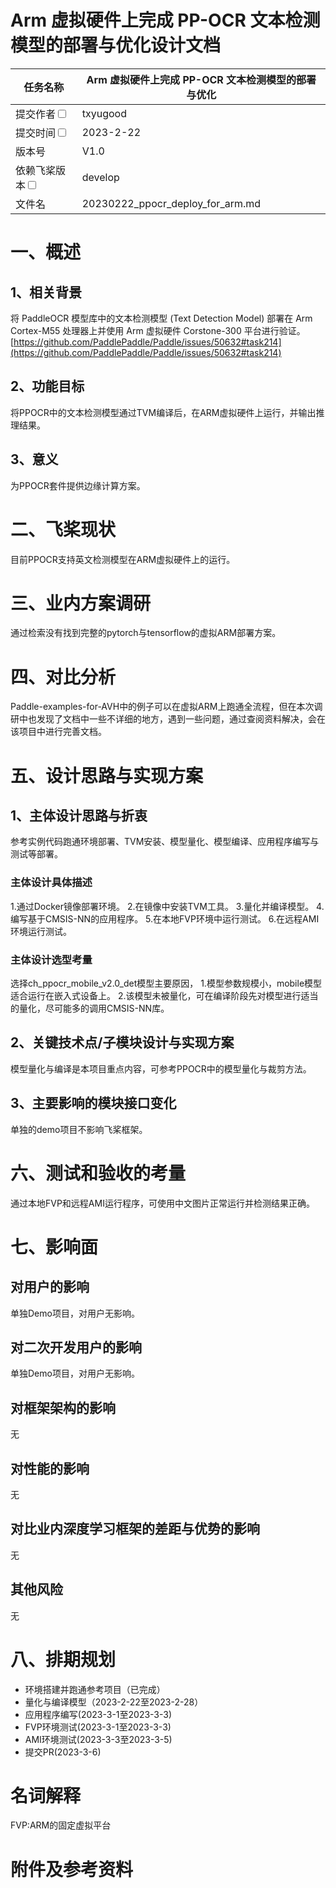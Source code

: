 # Arm 虚拟硬件上完成 PP-OCR 文本检测模型的部署与优化设计文档

|任务名称 | Arm 虚拟硬件上完成 PP-OCR 文本检测模型的部署与优化 | 
|---|---|
|提交作者<input type="checkbox" class="rowselector hidden"> | txyugood | 
|提交时间<input type="checkbox" class="rowselector hidden"> | 2023-2-22 | 
|版本号 | V1.0 | 
|依赖飞桨版本<input type="checkbox" class="rowselector hidden"> | develop | 
|文件名 | 20230222_ppocr_deploy_for_arm.md<br> | 

# 一、概述
## 1、相关背景
将 PaddleOCR 模型库中的文本检测模型 (Text Detection Model) 部署在 Arm Cortex-M55 处理器上并使用 Arm 虚拟硬件 Corstone-300 平台进行验证。
[https://github.com/PaddlePaddle/Paddle/issues/50632#task214](https://github.com/PaddlePaddle/Paddle/issues/50632#task214)
## 2、功能目标
将PPOCR中的文本检测模型通过TVM编译后，在ARM虚拟硬件上运行，并输出推理结果。
## 3、意义
为PPOCR套件提供边缘计算方案。

# 二、飞桨现状

目前PPOCR支持英文检测模型在ARM虚拟硬件上的运行。

# 三、业内方案调研
通过检索没有找到完整的pytorch与tensorflow的虚拟ARM部署方案。

# 四、对比分析

Paddle-examples-for-AVH中的例子可以在虚拟ARM上跑通全流程，但在本次调研中也发现了文档中一些不详细的地方，遇到一些问题，通过查阅资料解决，会在该项目中进行完善文档。


# 五、设计思路与实现方案

## 1、主体设计思路与折衷
参考实例代码跑通环境部署、TVM安装、模型量化、模型编译、应用程序编写与测试等部署。
### 主体设计具体描述
1.通过Docker镜像部署环境。
2.在镜像中安装TVM工具。
3.量化并编译模型。
4.编写基于CMSIS-NN的应用程序。
5.在本地FVP环境中运行测试。
6.在远程AMI环境运行测试。

### 主体设计选型考量
选择ch_ppocr_mobile_v2.0_det模型主要原因，
1.模型参数规模小，mobile模型适合运行在嵌入式设备上。
2.该模型未被量化，可在编译阶段先对模型进行适当的量化，尽可能多的调用CMSIS-NN库。


## 2、关键技术点/子模块设计与实现方案
模型量化与编译是本项目重点内容，可参考PPOCR中的模型量化与裁剪方法。

## 3、主要影响的模块接口变化
单独的demo项目不影响飞桨框架。

# 六、测试和验收的考量
通过本地FVP和远程AMI运行程序，可使用中文图片正常运行并检测结果正确。

# 七、影响面

## 对用户的影响
单独Demo项目，对用户无影响。
## 对二次开发用户的影响
单独Demo项目，对用户无影响。
## 对框架架构的影响
无
## 对性能的影响
无
## 对比业内深度学习框架的差距与优势的影响
无
## 其他风险
无

# 八、排期规划
* 环境搭建并跑通参考项目（已完成）
* 量化与编译模型（2023-2-22至2023-2-28）
* 应用程序编写(2023-3-1至2023-3-3)
* FVP环境测试(2023-3-1至2023-3-3)
* AMI环境测试(2023-3-3至2023-3-5)
* 提交PR(2023-3-6)

# 名词解释
FVP:ARM的固定虚拟平台


# 附件及参考资料
